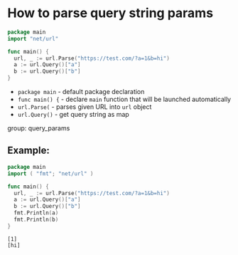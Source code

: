 # How to parse query string params

```go
package main
import "net/url"

func main() {
  url, _ := url.Parse("https://test.com/?a=1&b=hi")
  a := url.Query()["a"]
  b := url.Query()["b"]
}
```

- `package main` - default package declaration
- `func main() {` - declare `main` function that will be launched automatically
- `url.Parse(` - parses given URL into `url` object
- `url.Query()` - get query string as map

group: query_params

## Example: 
```go
package main
import ( "fmt"; "net/url" )

func main() {
  url, _ := url.Parse("https://test.com/?a=1&b=hi")
  a := url.Query()["a"]
  b := url.Query()["b"]
  fmt.Println(a)
  fmt.Println(b)
}
```
```
[1]
[hi]

```

